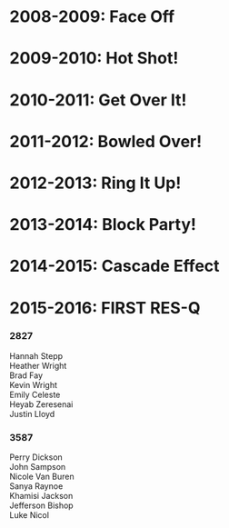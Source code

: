 # 2008-2009: Face Off

# 2009-2010: Hot Shot!

# 2010-2011: Get Over It!

# 2011-2012: Bowled Over!

# 2012-2013: Ring It Up!

# 2013-2014: Block Party!

# 2014-2015: Cascade Effect

# 2015-2016: FIRST RES-Q
### 2827
Hannah Stepp  
Heather Wright  
Brad Fay  
Kevin Wright  
Emily Celeste  
Heyab Zeresenai  
Justin Lloyd  

### 3587
Perry Dickson  
John Sampson  
Nicole Van Buren  
Sanya Raynoe  
Khamisi Jackson  
Jefferson Bishop  
Luke Nicol  
